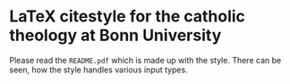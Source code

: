 # LaTeX citestyle for the catholic theology at Bonn University

Please read the `README.pdf` which is made up with the style. There can be seen, how the style handles various input types. 
